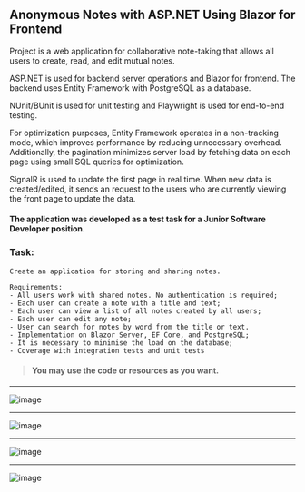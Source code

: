 ## Anonymous Notes with ASP.NET Using Blazor for Frontend

Project is a web application for collaborative note-taking that allows all users to create, read, and edit mutual notes.

ASP.NET is used for backend server operations and Blazor for frontend. The backend uses Entity Framework with PostgreSQL as a database. 

NUnit/BUnit is used for unit testing and Playwright is used for end-to-end testing.

For optimization purposes, Entity Framework operates in a non-tracking mode, which improves performance by reducing unnecessary overhead. 
Additionally, the pagination minimizes server load by fetching data on each page using small SQL queries for optimization.

SignalR is used to update the first page in real time. When new data is created/edited, it sends an request to the users who are currently viewing the front page to update the data.

#### The application was developed as a test task for a Junior Software Developer position.
### Task:
```
Create an application for storing and sharing notes.

Requirements: 
- All users work with shared notes. No authentication is required;
- Each user can create a note with a title and text;
- Each user can view a list of all notes created by all users;
- Each user can edit any note;
- User can search for notes by word from the title or text.
- Implementation on Blazor Server, EF Core, and PostgreSQL;
- It is necessary to minimise the load on the database;
- Coverage with integration tests and unit tests
```

> #### You may use the code or resources as you want.

<hr>

![image](https://github.com/TEGTO/AnonymousNotesSharingBlazor/assets/90476119/1b36ff3a-6ae9-4019-b520-e2fcb2c6ccc0)

<hr>

![image](https://github.com/TEGTO/AnonymousNotesSharingBlazor/assets/90476119/919274ad-f650-4353-8a73-f41ec9919713)

<hr>

![image](https://github.com/TEGTO/AnonymousNotesSharingBlazor/assets/90476119/12601050-829f-40db-9299-f52ed68fde3a)

<hr>

![image](https://github.com/TEGTO/AnonymousNotesSharingBlazor/assets/90476119/7149de0f-edb4-4b9a-add1-23bb429e1503)

